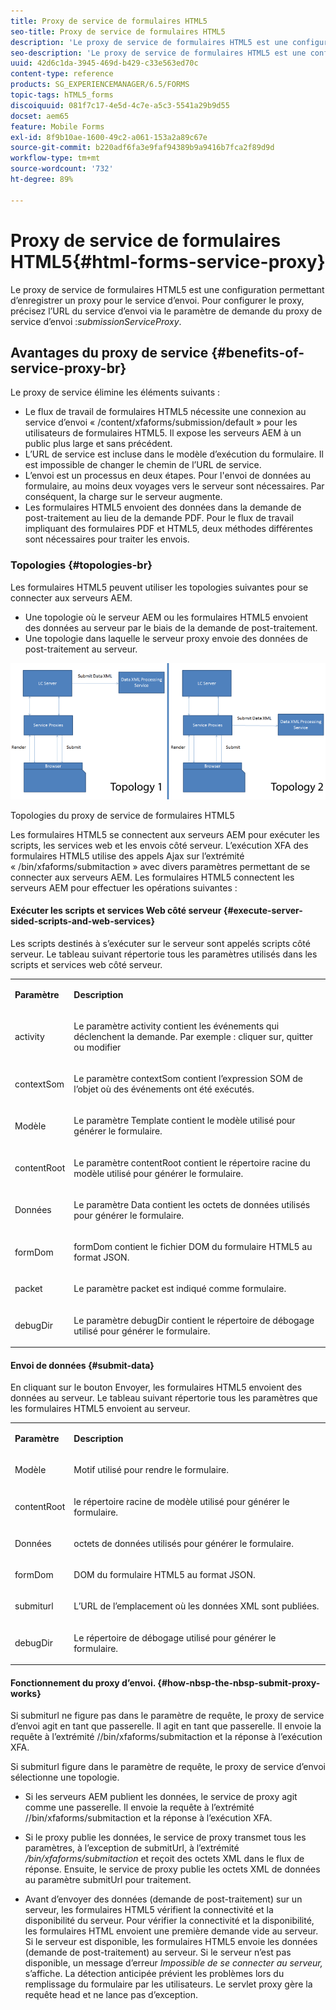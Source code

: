 ```yaml
---
title: Proxy de service de formulaires HTML5
seo-title: Proxy de service de formulaires HTML5
description: 'Le proxy de service de formulaires HTML5 est une configuration permettant d’enregistrer un proxy pour le service d’envoi. Pour configurer le proxy, précisez l’URL du service d’envoi via le paramètre de demande du proxy de service d’envoi : submissionServiceProxy.'
seo-description: 'Le proxy de service de formulaires HTML5 est une configuration permettant d’enregistrer un proxy pour le service d’envoi. Pour configurer le proxy, précisez l’URL du service d’envoi via le paramètre de demande du proxy de service d’envoi : submissionServiceProxy.'
uuid: 42d6c1da-3945-469d-b429-c33e563ed70c
content-type: reference
products: SG_EXPERIENCEMANAGER/6.5/FORMS
topic-tags: hTML5_forms
discoiquuid: 081f7c17-4e5d-4c7e-a5c3-5541a29b9d55
docset: aem65
feature: Mobile Forms
exl-id: 8f9b10ae-1600-49c2-a061-153a2a89c67e
source-git-commit: b220adf6fa3e9faf94389b9a9416b7fca2f89d9d
workflow-type: tm+mt
source-wordcount: '732'
ht-degree: 89%

---
```


# Proxy de service de formulaires HTML5{#html-forms-service-proxy}

Le proxy de service de formulaires HTML5 est une configuration permettant d’enregistrer un proxy pour le service d’envoi. Pour configurer le proxy, précisez l’URL du service d’envoi via le paramètre de demande du proxy de service d’envoi :*submissionServiceProxy*.

## Avantages du proxy de service {#benefits-of-service-proxy-br}

Le proxy de service élimine les éléments suivants :

* Le flux de travail de formulaires HTML5 nécessite une connexion au service d’envoi « /content/xfaforms/submission/default » pour les utilisateurs de formulaires HTML5. Il expose les serveurs AEM à un public plus large et sans précédent.
* L’URL de service est incluse dans le modèle d’exécution du formulaire. Il est impossible de changer le chemin de l’URL de service.
* L’envoi est un processus en deux étapes. Pour l&#39;envoi de données au formulaire, au moins deux voyages vers le serveur sont nécessaires. Par conséquent, la charge sur le serveur augmente.
* Les formulaires HTML5 envoient des données dans la demande de post-traitement au lieu de la demande PDF. Pour le flux de travail impliquant des formulaires PDF et HTML5, deux méthodes différentes sont nécessaires pour traiter les envois.

### Topologies {#topologies-br}

Les formulaires HTML5 peuvent utiliser les topologies suivantes pour se connecter aux serveurs AEM.

* Une topologie où le serveur AEM ou les formulaires HTML5 envoient des données au serveur par le biais de la demande de post-traitement.
* Une topologie dans laquelle le serveur proxy envoie des données de post-traitement au serveur.

![Topologies du proxy de service de formulaires HTML5](assets/topology.png)

Topologies du proxy de service de formulaires HTML5

Les formulaires HTML5 se connectent aux serveurs AEM pour exécuter les scripts, les services web et les envois côté serveur. L’exécution XFA des formulaires HTML5 utilise des appels Ajax sur l’extrémité « /bin/xfaforms/submitaction » avec divers paramètres permettant de se connecter aux serveurs AEM. Les formulaires HTML5 connectent les serveurs AEM pour effectuer les opérations suivantes :

#### Exécuter les scripts et services Web côté serveur {#execute-server-sided-scripts-and-web-services}

Les scripts destinés à s’exécuter sur le serveur sont appelés scripts côté serveur. Le tableau suivant répertorie tous les paramètres utilisés dans les scripts et services web côté serveur.

<table>
 <tbody>
  <tr>
   <td><p><strong>Paramètre</strong></p> </td>
   <td><p><strong>Description</strong></p> </td>
  </tr>
  <tr>
   <td><p>activity</p> </td>
   <td><p>Le paramètre activity contient les événements qui déclenchent la demande. Par exemple : cliquer sur, quitter ou modifier</p> </td>
  </tr>
  <tr>
   <td><p>contextSom</p> </td>
   <td><p>Le paramètre contextSom contient l’expression SOM de l’objet où des événements ont été exécutés.</p> </td>
  </tr>
  <tr>
   <td><p>Modèle</p> </td>
   <td><p>Le paramètre Template contient le modèle utilisé pour générer le formulaire.</p> </td>
  </tr>
  <tr>
   <td><p>contentRoot</p> </td>
   <td><p>Le paramètre contentRoot contient le répertoire racine du modèle utilisé pour générer le formulaire.</p> </td>
  </tr>
  <tr>
   <td><p>Données</p> </td>
   <td><p>Le paramètre Data contient les octets de données utilisés pour générer le formulaire.</p> </td>
  </tr>
  <tr>
   <td><p>formDom</p> </td>
   <td><p>formDom contient le fichier DOM du formulaire HTML5 au format JSON.</p> </td>
  </tr>
  <tr>
   <td><p>packet</p> </td>
   <td><p>Le paramètre packet est indiqué comme formulaire.</p> </td>
  </tr>
  <tr>
   <td><p>debugDir</p> </td>
   <td><p>Le paramètre debugDir contient le répertoire de débogage utilisé pour générer le formulaire.</p> </td>
  </tr>
 </tbody>
</table>

#### Envoi de données  {#submit-data}

En cliquant sur le bouton Envoyer, les formulaires HTML5 envoient des données au serveur. Le tableau suivant répertorie tous les paramètres que les formulaires HTML5 envoient au serveur.

<table>
 <tbody>
  <tr>
   <td><p><strong>Paramètre</strong></p> </td>
   <td><p><strong>Description</strong></p> </td>
  </tr>
  <tr>
   <td><p>Modèle</p> </td>
   <td><p>Motif utilisé pour rendre le formulaire.</p> </td>
  </tr>
  <tr>
   <td><p>contentRoot</p> </td>
   <td><p>le répertoire racine de modèle utilisé pour générer le formulaire.</p> </td>
  </tr>
  <tr>
   <td><p>Données</p> </td>
   <td><p>octets de données utilisés pour générer le formulaire.</p> </td>
  </tr>
  <tr>
   <td><p>formDom</p> </td>
   <td><p>DOM du formulaire HTML5 au format JSON.</p> </td>
  </tr>
  <tr>
   <td><p>submiturl</p> </td>
   <td><p>L’URL de l’emplacement où les données XML sont publiées.</p> </td>
  </tr>
  <tr>
   <td><p>debugDir</p> </td>
   <td><p>Le répertoire de débogage utilisé pour générer le formulaire.</p> </td>
  </tr>
 </tbody>
</table>

#### Fonctionnement du proxy d’envoi.  {#how-nbsp-the-nbsp-submit-proxy-works}

Si submiturl ne figure pas dans le paramètre de requête, le proxy de service d’envoi agit en tant que passerelle. Il agit en tant que passerelle. Il envoie la requête à l’extrémité //bin/xfaforms/submitaction et la réponse à l’exécution XFA.

Si submiturl figure dans le paramètre de requête, le proxy de service d’envoi sélectionne une topologie.

* Si les serveurs AEM publient les données, le service de proxy agit comme une passerelle. Il envoie la requête à l’extrémité //bin/xfaforms/submitaction et la réponse à l’exécution XFA.
* Si le proxy publie les données, le service de proxy transmet tous les paramètres, à l’exception de submitUrl, à l’extrémité */bin/xfaforms/submitaction* et reçoit des octets XML dans le flux de réponse. Ensuite, le service de proxy publie les octets XML de données au paramètre submitUrl pour traitement.

* Avant d’envoyer des données (demande de post-traitement) sur un serveur, les formulaires HTML5 vérifient la connectivité et la disponibilité du serveur. Pour vérifier la connectivité et la disponibilité, les formulaires HTML envoient une première demande vide au serveur. Si le serveur est disponible, les formulaires HTML5 envoie les données (demande de post-traitement) au serveur. Si le serveur n’est pas disponible, un message d’erreur *Impossible de se connecter au serveur,* s’affiche. La détection anticipée prévient les problèmes lors du remplissage du formulaire par les utilisateurs. Le servlet proxy gère la requête head et ne lance pas d’exception.
